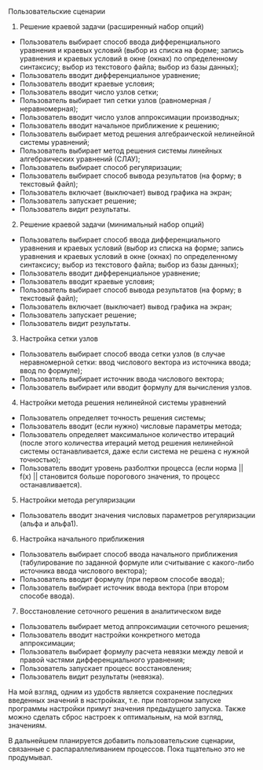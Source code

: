Пользовательские сценарии

1.  Решение краевой задачи (расширенный набор опций)
- Пользователь выбирает способ ввода дифференциального уравнения и краевых условий (выбор из списка на форме; запись уравнения и краевых условий в окне (окнах) по определенному синтаксису; выбор из текстового файла; выбор из базы данных);
- Пользователь вводит дифференциальное уравнение;
- Пользователь вводит краевые условия;
- Пользователь вводит число узлов сетки;
- Пользователь выбирает тип сетки узлов (равномерная / неравномерная);
- Пользователь вводит число узлов аппроксимации производных;
- Пользователь вводит начальное приближение к решению;
- Пользователь выбирает метод решения алгебраической нелинейной системы уравнений;
- Пользователь выбирает метод решения системы линейных алгебраических уравнений (СЛАУ);
- Пользователь выбирает способ регуляризации;
- Пользователь выбирает способ вывода результатов (на форму; в текстовый файл);
- Пользователь включает (выключает) вывод графика на экран;
- Пользователь запускает решение;
- Пользователь видит результаты.

2.  Решение краевой задачи (минимальный набор опций)
- Пользователь выбирает способ ввода дифференциального уравнения и краевых условий (выбор из списка на форме; запись уравнения и краевых условий в окне (окнах) по определенному синтаксису; выбор из текстового файла; выбор из базы данных);
- Пользователь вводит дифференциальное уравнение;
- Пользователь вводит краевые условия;
- Пользователь выбирает способ вывода результатов (на форму; в текстовый файл);
- Пользователь включает (выключает) вывод графика на экран;
- Пользователь запускает решение;
- Пользователь видит результаты.

3.  Настройка сетки узлов
- Пользователь выбирает способ ввода сетки узлов (в случае неравномерной сетки: ввод числового вектора из источника ввода; ввод по формуле);
- Пользователь выбирает источник ввода числового вектора;
- Пользователь выбирает или вводит формулу для вычисления узлов.
 
4.  Настройки метода решения нелинейной системы уравнений
- Пользователь определяет точность решения системы;
- Пользователь вводит (если нужно) числовые параметры метода;
- Пользователь определяет максимальное количество итераций (после этого количества итераций метод решения нелинейной системы останавливается, даже если система не решена с нужной точностью);
- Пользователь вводит уровень разболтки процесса (если норма || f(x) || становится больше порогового значения, то процесс останавливается).

5.  Настройки метода регуляризации
- Пользователь вводит значения числовых параметров регуляризации (альфа и альфа1).

6.  Настройка начального приближения
- Пользователь выбирает способ ввода начального приближения (табулирование по заданной формуле или считывание с какого-либо источника ввода числового вектора);
- Пользователь вводит формулу (при первом способе ввода);
- Пользователь выбирает источник ввода вектора (при втором способе ввода).

7.  Восстановление сеточного решения в аналитическом виде
- Пользователь выбирает метод аппроксимации сеточного решения;
- Пользователь вводит настройки конкретного метода аппроксимации;
- Пользователь выбирает формулу расчета невязки между левой и правой частями дифференциального уравнения;
- Пользователь запускает процесс восстановления;
- Пользователь видит результаты (невязка).


На мой взгляд, одним из удобств является сохранение последних введенных значений в настройках, т.е. при повторном запуске программы настройки примут значения предыдущего запуска. Также можно сделать сброс настроек к оптимальным, на мой взгляд, значениям.

В дальнейшем планируется добавить пользовательские сценарии, связанные с распараллеливанием процессов. Пока тщательно это не продумывал. 

